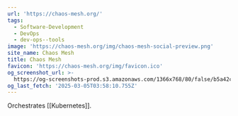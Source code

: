 ```yaml
---
url: 'https://chaos-mesh.org/'
tags:
  - Software-Development
  - DevOps
  - dev-ops--tools
image: 'https://chaos-mesh.org/img/chaos-mesh-social-preview.png'
site_name: Chaos Mesh
title: Chaos Mesh
favicon: 'https://chaos-mesh.org/img/favicon.ico'
og_screenshot_url: >-
  https://og-screenshots-prod.s3.amazonaws.com/1366x768/80/false/b5a42cf580f63eaaed77d43fcbdca6256881e8f8bceaff1ab695035603384632.jpeg
og_last_fetch: '2025-03-05T03:58:10.755Z'
---
```

Orchestrates [[Kubernetes]].

